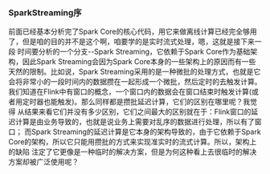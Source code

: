 ### SparkStreaming序

前面已经基本分析完了Spark Core的核心代码，用它来做离线计算已经完全够用了，但是咱的目的并不是这个啊，咱要学的是实时流式处理，嗯，这就是接下来一段
时间要分析的一个分支--Spark Streaming，它依赖于Spark Core作为基础架构，因此Spark Streaming会因为Spark Core本身的一些架构上的原因而有一些
天然的限制。比如说，Spark Streaming采用的是一种微批的处理方式，也就是它会将非常小的一段时间内的数据攒在一起形成一个微批，然后定时的去触发计算。
我们知道在Flink中有窗口的概念，一个窗口内的数据会在窗口结束时触发计算(或者用定时器也能触发)。那么同样都是攒批延迟计算，它们的区别在哪里呢？我觉得
从结果来看它们并没有多少区别，它们之间最大的区别就在于：Flink窗口的延迟计算是由业务导致的，也就是说业务上需要对乱序的数据进行处理，所以有了窗口；
而Spark Streaming的延迟计算是它本身的架构导致的，由于它依赖于Spark Core的架构，所以它只能用攒批的方式来实现准实时的流式计算。所以，架构上的缺陷
注定了它更像是一种临时的解决方案，但是为何这种看上去很临时的解决方案却被广泛使用呢？